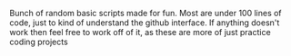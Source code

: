 Bunch of random basic scripts made for fun. Most are under 100 lines of code, just to kind of understand the github interface.
If anything doesn't work then feel free to work off of it, as these are more of just practice coding projects

